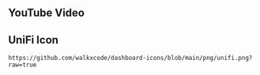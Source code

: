 ## YouTube Video

## UniFi Icon

```text
https://github.com/walkxcode/dashboard-icons/blob/main/png/unifi.png?raw=true
```
